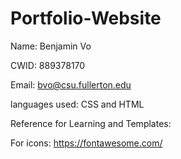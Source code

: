 # Portfolio-Website
Name: Benjamin Vo

CWID: 889378170

Email: bvo@csu.fullerton.edu

languages used: CSS and HTML

Reference for Learning and Templates:

For icons: https://fontawesome.com/



